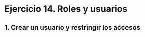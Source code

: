 
# Ejercicio 14. Roles y usuarios

## 1. Crear un usuario y restringir los accesos



<!--stackedit_data:
eyJoaXN0b3J5IjpbLTkxODU1NzQwXX0=
-->